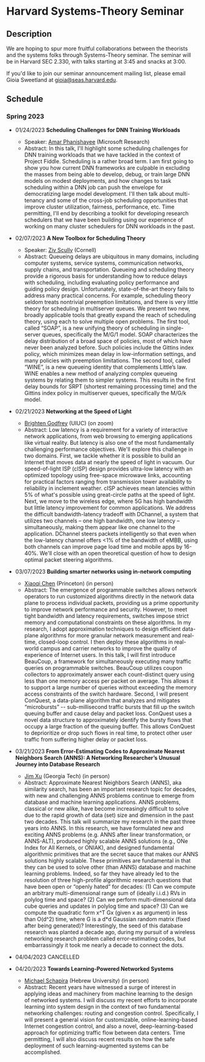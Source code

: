 # Harvard Systems-Theory Seminar

## Description
We are hoping to spur more fruitful collaborations between the theorists and the systems folks through Systems-Theory seminar. The seminar will be in Harvard SEC 2.330, with talks starting at 3:45 and snacks at 3:00.

If you'd like to join our seminar announcement mailing list, please email Gioia Sweetland at gioia@seas.harvard.edu.

## Schedule

### Spring 2023
- 01/24/2023 **Scheduling Challenges for DNN Training Workloads**
  * Speaker: [Amar Phanishayee](https://www.microsoft.com/en-us/research/people/amar/) (Microsoft Research)
  * Abstract: In this talk, I'll highlight some scheduling challenges for DNN training workloads that we have tackled in the context of Project Fiddle.  Scheduling is a rather broad term. I am first going to show you how current DNN frameworks are culpable in excluding the masses from being able to develop, debug, or train large DNN models on modest deployments, and how changes to task scheduling within a DNN job can push the envelope for democratizing large model development.  I'll then talk about multi-tenancy and some of the cross-job scheduling opportunities that improve cluster utilization, fairness, performance, etc.  Time permitting, I'll end by describing a toolkit for developing research schedulers that we have been building using our experience of working on many cluster schedulers for DNN workloads in the past. 

- 02/07/2023 **A New Toolbox for Scheduling Theory**
  * Speaker: [Ziv Scully](https://ziv.codes/) (Cornell)
  * Abstract: Queueing delays are ubiquitous in many domains, including computer systems, service systems, communication networks, supply chains, and transportation. Queueing and scheduling theory provide a rigorous basis for understanding how to reduce delays with scheduling, including evaluating policy performance and guiding policy design. Unfortunately, state-of-the-art theory fails to address many practical concerns. For example, scheduling theory seldom treats nontrivial preemption limitations, and there is very little theory for scheduling in multiserver queues. We present two new, broadly applicable tools that greatly expand the reach of scheduling theory, using each to solve multiple open problems. The first tool, called “SOAP”, is a new unifying theory of scheduling in single-server queues, specifically the M/G/1 model. SOAP characterizes the delay distribution of a broad space of policies, most of which have never been analyzed before. Such policies include the Gittins index policy, which minimizes mean delay in low-information settings, and many policies with preemption limitations. The second tool, called “WINE”, is a new queueing identity that complements Little’s law. WINE enables a new method of analyzing complex queueing systems by relating them to simpler systems. This results in the first delay bounds for SRPT (shortest remaining processing time) and the Gittins index policy in multiserver queues, specifically the M/G/k model.

- 02/21/2023 **Networking at the Speed of Light**
  * [Brighten Godfrey](https://pbg.cs.illinois.edu/) (UIUC) (on zoom)
  * Abstract: Low latency is a requirement for a variety of interactive network applications, from web browsing to emerging applications like virtual reality. But latency is also one of the most fundamentally challenging performance objectives.  We'll explore this challenge in two domains.
First, we tackle whether it is possible to build an Internet that moves data at nearly the speed of light in vacuum. Our speed-of-light ISP (cISP) design provides ultra-low latency with an optimized topology using free-space microwave links, accounting for practical factors ranging from transmission tower availability to reliability in inclement weather.  cISP achieves mean latencies within 5% of what's possible using great-circle paths at the speed of light.
Next, we move to the wireless edge, where 5G has high bandwidth but little latency improvement for common applications.  We address the difficult bandwidth-latency tradeoff with DChannel, a system that utilizes two channels – one high bandwidth, one low latency – simultaneously, making them appear like one channel to the application. DChannel steers packets intelligently so that even when the low-latency channel offers <1% of the bandwidth of eMBB, using both channels can improve page load time and mobile apps by 16-40%. We'll close with an open theoretical question of how to design optimal packet steering algorithms.

- 03/07/2023 **Building smarter networks using in-network computing** 
  *  [Xiaoqi Chen](https://www.cs.princeton.edu/~xiaoqic/) (Princeton) (in person)
  * Abstract: The emergence of programmable switches allows network operators to run customized algorithms directly in the network data plane to process individual packets, providing us a prime opportunity to improve network performance and security. However, to meet tight bandwidth and latency requirements, switches impose strict memory and computational constraints on these algorithms. In my research, I adopt approximation techniques to design efficient data-plane algorithms for more granular network measurement and real-time, closed-loop control. I then deploy these algorithms in real-world campus and carrier networks to improve the quality of experience of Internet users.
In this talk, I will first introduce BeauCoup, a framework for simultaneously executing many traffic queries on programmable switches. BeauCoup utilizes coupon collectors to approximately answer each count-distinct query using less than one memory access per packet on average. This allows it to support a large number of queries without exceeding the memory access constraints of the switch hardware. Second, I will present ConQuest, a data-plane algorithm that analyzes and mitigates “microbursts” -- sub-millisecond traffic bursts that fill up the switch queuing buffer and cause delay and packet loss. ConQuest uses a novel data structure to approximately identify the bursty flows that occupy a large fraction of the queuing buffer. This allows ConQuest to deprioritize or drop such flows in real time, to protect other user traffic from suffering higher delay or packet loss.

- 03/21/2023 **From Error-Estimating Codes to Approximate Nearest Neighbors Search (ANNS):  A Networking Researcher’s Unusual Journey into Database Research**
  *  [Jim Xu](https://www.cc.gatech.edu/home/jx/) (Georgia Tech) (in person)
  * Abstract: Approximate Nearest Neighbors Search (ANNS), aka similarity search, has been an important research topic for decades, with new and challenging ANNS problems continue to emerge from database and machine learning applications.  ANNS problems, classical or new alike, have become increasingly difficult to solve due to the rapid growth of data (set) size and dimension in the past two decades.  This talk will summarize my research in the past three years into ANNS.  In this research, we have formulated new and exciting ANNS problems (e.g. ANNS after linear transformation, or ANNS-ALT), produced highly scalable ANNS solutions (e.g., ONe Index for All Kernels, or ONIAK), and designed fundamental algorithmic primitives that are the secret sauce that makes our ANNS solutions highly scalable.   These primitives are fundamental in that they can be used to solve other (than ANNS) database and machine learning problems.  Indeed, so far they have already led to the resolution of three high-profile algorithmic research questions that have been open or “openly hated” for decades:  (1) Can we compute an arbitrary multi-dimensional range sum of (ideally i.i.d.) RVs in polylog time and space?  (2) Can we perform multi-dimensional data cube queries and updates in polylog time and space? (3) Can we compute the quadratic form x^T Gx (given x as argument) in less than O(d^2) time, where G is a d*d Gaussian random matrix (fixed after being generated)?  Interestingly, the seed of this database research was planted a decade ago, during my pursuit of a wireless networking research problem called error-estimating codes, but embarrassingly it took me nearly a decade to connect the dots. 
  
- 04/04/2023 CANCELLED 

- 04/20/2023 **Towards Learning-Powered Networked Systems**  
  *  [Michael Schapira](https://www.michaelschapira.com/) (Hebrew University) (in person)
  * Abstract: Recent years have witnessed a surge of interest in applying ideas and machinery from machine learning to the design of networked systems. I will discuss my recent efforts to incorporate learning into system design in the context of two fundamental networking challenges: routing and congestion control. Specifically, I will present a general vision for customizable, online-learning-based Internet congestion control, and also a novel, deep-learning-based approach for optimizing traffic flow between data centers. Time permitting, I will also discuss recent results on how the safe deployment of such learning-augmented systems can be accomplished.
